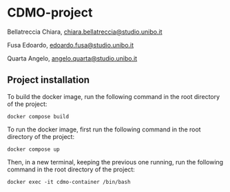 # CDMO-project

Bellatreccia Chiara, chiara.bellatreccia@studio.unibo.it

Fusa Edoardo, edoardo.fusa@studio.unibo.it

Quarta Angelo, angelo.quarta@studio.unibo.it

## Project installation
To build the docker image, run the following command in the root directory of the project:
```
docker compose build
```

To run the docker image, first run the following command in the root directory of the project:
```
docker compose up
```

Then, in a new terminal, keeping the previous one running, run the following command in the root directory of the project:
```
docker exec -it cdmo-container /bin/bash
```
